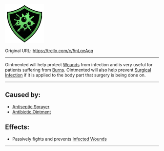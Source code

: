 ![ointment.png\|200](./Ointmented%20-%20Attachments/6718845db30472d958dd7e1f.png)

Original URL: https://trello.com/c/5nLqeAoq

---

Ointmented will help protect [Wounds](archived/Wounds.md) from infection and is very useful for patients suffering from [Burns](Burns.md). Ointmented will also help prevent [Surgical Infection](../Surgery%20Plus%20Expansion/Surgical%20Infection.md) if it is applied to the body part that surgery is being done on.

---

## Caused by:

- [Antiseptic Sprayer](../Items/Antiseptic%20Sprayer.md)
- [Antibiotic Ointment](../Items/Antibiotic%20Ointment.md)

## Effects:

- Passively fights and prevents [Infected Wounds](Infected%20Wounds.md)

---

